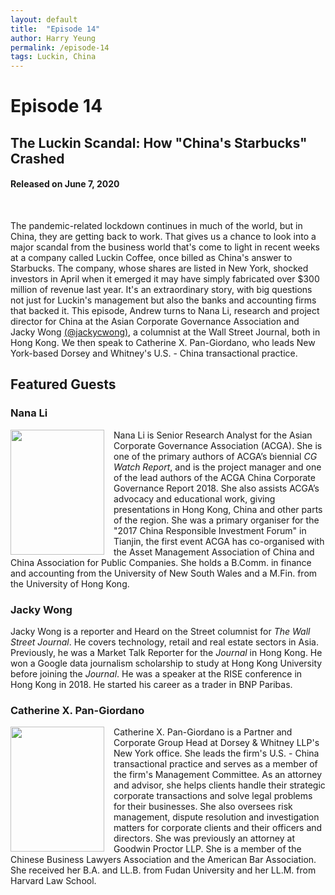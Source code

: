 ```yaml
---
layout: default
title:  "Episode 14"
author: Harry Yeung
permalink: /episode-14
tags: Luckin, China
---
```


# Episode 14
## The Luckin Scandal: How "China's Starbucks" Crashed
#### Released on June 7, 2020

<div id="buzzsprout-player-4058483"></div>
<script src="https://www.buzzsprout.com/699187/4058483-the-luckin-scandal-how-china-s-starbucks-crashed.js?container_id=buzzsprout-player-4058483&player=small" type="text/javascript" charset="utf-8"></script>
<br>

The pandemic-related lockdown continues in much of the world, but in China, they are getting back to work. That gives us a chance to look into a major scandal from the business world that's come to light in recent weeks at a company called Luckin Coffee, once billed as China's answer to Starbucks. The company, whose shares are listed in New York, shocked investors in April when it emerged it may have simply fabricated over $300 million of revenue last year. It's an extraordinary story, with big questions not just for Luckin's management but also the banks and accounting firms that backed it. This episode, Andrew turns to Nana Li, research and project director for China at the Asian Corporate Governance Association and Jacky Wong [(@jackycwong)](https://twitter.com/jackycwong?lang=en), a columnist at the Wall Street Journal, both in Hong Kong. We then speak to Catherine X. Pan-Giordano, who leads New York-based Dorsey and Whitney's U.S. - China transactional practice.

## Featured Guests

### Nana Li

<html>
<head>
<style>
img {
  float: left;
}
</style>
</head>
<body>

<p><img src="https://user-images.githubusercontent.com/67763587/90299573-619fd680-de4b-11ea-8da3-fee3d5674d6e.png"
 style="width:150px;height:200px;margin-right:15px;">
Nana Li is Senior Research Analyst for the Asian Corporate Governance Association (ACGA). She is one of the primary authors of ACGA’s biennial <i>CG Watch Report</i>, and is the project manager and one of the lead authors of the ACGA China Corporate Governance Report 2018. She also assists ACGA’s advocacy and educational work, giving presentations in Hong Kong, China and other parts of the region. She was a primary organiser for the "2017 China Responsible Investment Forum" in Tianjin, the first event ACGA has co-organised with the Asset Management Association of China and China Association for Public Companies. She holds a B.Comm. in finance and accounting from the University of New South Wales and a M.Fin. from the University of Hong Kong.</p>

</body>
</html>

### Jacky Wong

Jacky Wong is a reporter and Heard on the Street columnist for <i>The Wall Street Journal</i>. He covers technology, retail and real estate sectors in Asia. Previously, he was a Market Talk Reporter for the <i>Journal</i> in Hong Kong. He won a Google data journalism scholarship to study at Hong Kong University before joining the <i>Journal</i>. He was a speaker at the RISE conference in Hong Kong in 2018. He started his career as a trader in BNP Paribas.

### Catherine X. Pan-Giordano

<html>
<head>
<style>
img {
  float: left;
}
</style>
</head>
<body>

<p><img src="https://user-images.githubusercontent.com/67763587/90299916-e50df780-de4c-11ea-9f81-07eb1f675197.png"
 style="width:150px;height:200px;margin-right:15px;">
Catherine X. Pan-Giordano is a Partner and Corporate Group Head at Dorsey & Whitney LLP's New York office. She leads the firm's U.S. - China transactional practice and serves as a member of the firm's Management Committee.  As an attorney and advisor, she helps clients handle their strategic corporate transactions and solve legal problems for their businesses. She also oversees risk management, dispute resolution and investigation matters for corporate clients and their officers and directors. She was previously an attorney at Goodwin Proctor LLP. She is a member of the Chinese Business Lawyers Association and the American Bar Association. She received her B.A. and LL.B. from Fudan University and her LL.M. from Harvard Law School. </p>

</body>
</html>
